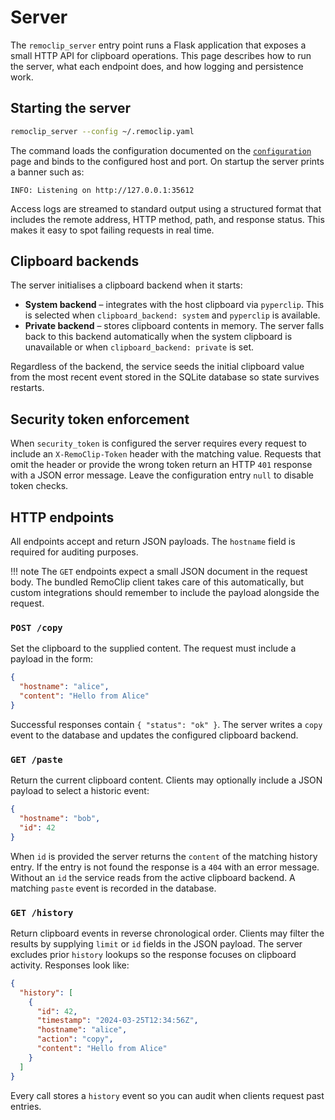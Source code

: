 # Server

The `remoclip_server` entry point runs a Flask application that exposes a small
HTTP API for clipboard operations. This page describes how to run the server,
what each endpoint does, and how logging and persistence work.

## Starting the server

```bash
remoclip_server --config ~/.remoclip.yaml
```

The command loads the configuration documented on the
[`configuration`](configuration.md) page and binds to the configured host and
port. On startup the server prints a banner such as:

```
INFO: Listening on http://127.0.0.1:35612
```

Access logs are streamed to standard output using a structured format that
includes the remote address, HTTP method, path, and response status. This makes
it easy to spot failing requests in real time.

## Clipboard backends

The server initialises a clipboard backend when it starts:

- **System backend** – integrates with the host clipboard via `pyperclip`. This
  is selected when `clipboard_backend: system` and `pyperclip` is available.
- **Private backend** – stores clipboard contents in memory. The server falls
  back to this backend automatically when the system clipboard is unavailable
  or when `clipboard_backend: private` is set.

Regardless of the backend, the service seeds the initial clipboard value from
the most recent event stored in the SQLite database so state survives restarts.

## Security token enforcement

When `security_token` is configured the server requires every request to include
an `X-RemoClip-Token` header with the matching value. Requests that omit the
header or provide the wrong token return an HTTP `401` response with a JSON error
message. Leave the configuration entry `null` to disable token checks.

## HTTP endpoints

All endpoints accept and return JSON payloads. The `hostname` field is required
for auditing purposes.

!!! note
    The `GET` endpoints expect a small JSON document in the request body. The
    bundled RemoClip client takes care of this automatically, but custom
    integrations should remember to include the payload alongside the request.

### `POST /copy`

Set the clipboard to the supplied content. The request must include a payload in
the form:

```json
{
  "hostname": "alice",
  "content": "Hello from Alice"
}
```

Successful responses contain `{ "status": "ok" }`. The server writes a
`copy` event to the database and updates the configured clipboard backend.

### `GET /paste`

Return the current clipboard content. Clients may optionally include a JSON
payload to select a historic event:

```json
{
  "hostname": "bob",
  "id": 42
}
```

When `id` is provided the server returns the `content` of the matching history
entry. If the entry is not found the response is a `404` with an error message.
Without an `id` the service reads from the active clipboard backend. A matching
`paste` event is recorded in the database.

### `GET /history`

Return clipboard events in reverse chronological order. Clients may filter the
results by supplying `limit` or `id` fields in the JSON payload. The server
excludes prior `history` lookups so the response focuses on clipboard activity.
Responses look like:

```json
{
  "history": [
    {
      "id": 42,
      "timestamp": "2024-03-25T12:34:56Z",
      "hostname": "alice",
      "action": "copy",
      "content": "Hello from Alice"
    }
  ]
}
```

Every call stores a `history` event so you can audit when clients request
past entries.
